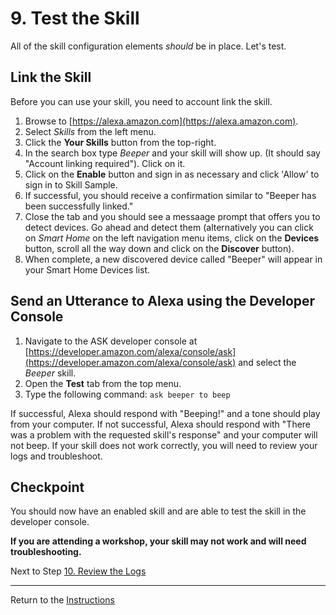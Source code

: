 # 9. Test the Skill

All of the skill configuration elements *should* be in place. Let's test.

## Link the Skill

Before you can use your skill, you need to account link the skill.

1. Browse to [https://alexa.amazon.com](https://alexa.amazon.com).
2. Select *Skills* from the left menu.
3. Click the **Your Skills** button from the top-right.
4. In the search box type *Beeper* and your skill will show up. (It should say "Account linking required"). Click on it.
5. Click on the **Enable** button and sign in as necessary and click 'Allow' to sign in to Skill Sample.
6. If successful, you should receive a confirmation similar to "Beeper has been successfully linked."
7. Close the tab and you should see a messaage prompt that offers you to detect devices. Go ahead and detect them (alternatively you can click on *Smart Home* on the left navigation menu items, click on the **Devices** button, scroll all the way down and click on the **Discover** button).
8. When complete, a new discovered device called "Beeper" will appear in your Smart Home Devices list.

## Send an Utterance to Alexa using the Developer Console

1. Navigate to the ASK developer console at [https://developer.amazon.com/alexa/console/ask](https://developer.amazon.com/alexa/console/ask) and select the *Beeper* skill.
2. Open the **Test** tab from the top menu.
3. Type the following command: `ask beeper to beep`

If successful, Alexa should respond with "Beeping!" and a tone should play from your computer.
If not successful, Alexa should respond with "There was a problem with the requested skill's response" and your computer will not beep. If your skill does not work correctly, you will need to review your logs and troubleshoot.

## Checkpoint
You should now have an enabled skill and are able to test the skill in the developer console. 

**If you are attending a workshop, your skill may not work and will need troubleshooting.**

Next to Step [10. Review the Logs](review-the-logs.md)

___
Return to the [Instructions](README.md)

